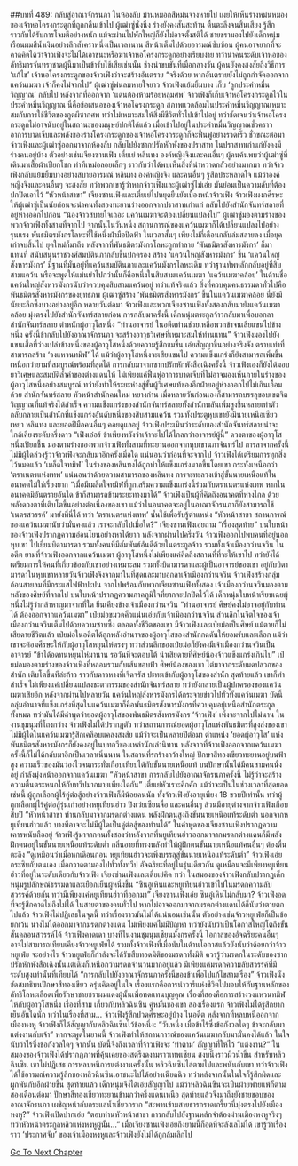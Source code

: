 ##บทที่ 489: กลับสู่อาณาจักรนภา
ในห้องลับ ม่านหมอกสีหม่นจางหายไป เผยให้เห็นร่างหม่นหมองของเจ้าหอโครงกระดูกที่ถูกกลืนเข้าไป
ผู้เฒ่าซู่นั่งนิ่ง ร่างยังคงสั่นสะท้าน ตื่นตะลึงจนสิ้นเสียง รู้สึกราวกับได้รับการโจมตีอย่างหนัก แม้จะผ่านไปพักใหญ่ก็ยังไม่อาจตั้งสติได้
ชายชรามองไปยังเด็กหนุ่มเรือนผมสีน้ำเงินอย่างลึกล้ำคราหนึ่งเป็นเวลานาน สีหน้าเต็มไปด้วยอารมณ์ซับซ้อน
ผู้คนอาจยากที่จะคาดคิดได้ว่าจ้าวเฟิงจะไม่ได้เอาชนะหรือฆ่าเจ้าหอโครงกระดูกอย่างเรียบง่าย ทว่านำคนระดับเจ้าหอของลัทธิมารจันทราชาดผู้นี้มาเป็นข้ารับใช้เสียเช่นนั้น
ช่างน่าขบขันที่เมื่อกลางวัน ผู้คนยังคงสงสัยถึงวิธีการ ‘แก้ไข’ เจ้าหอโครงกระดูกของจ้าวเฟิงว่าจะสร้างอันตราย
“จริงด้วย หากอันตรายยังไม่ถูกกำจัดออกจากแคว้นเมฆา เจ้าก็คงไม่จากไป”
ผู้เฒ่าซู่พ่นลมหายใจยาว
จ้าวเฟิงแย้มยิ้มบาง เก็บ ‘ลูกประคำหมื่นวิญญาณ’ กลับไป
หลังจากที่ออกจาก ‘แดนต้องห้ามร้อยหลุมศพ’ จ้าวเฟิงก็เก็บเจ้าหอโครงกระดูกไว้ในประคำหมื่นวิญญาณ
นี่คือข้อเสนอของเจ้าหอโครงกระดูก
สภาพแวดล้อมในประคำหมื่นวิญญาณเหมาะสมกับการใช้ชีวิตของภูตผีซากศพ ทว่าไม่เหมาะสมให้สิ่งมีชีวิตทั่วไปเข้าไปอยู่ ทว่าชัดเจนว่าเจ้าหอโครงกระดูกไม่อาจนับอยู่ในสถานะของมนุษย์ปกติได้แล้ว
เมื่อเข้าไปอยู่ในประคำหมื่นวิญญาณชั่วคราว อาการบาดเจ็บและพลังของร่างโครงกระดูกของเจ้าหอโครงกระดูกก็จะฟื้นฟูอย่างรวดเร็ว
ชั่วขณะต่อมา
จ้าวเฟิงและผู้เฒ่าซู่ออกมาจากห้องลับ กลับไปยังซากปรักหักพังของปราสาท
ในปราสาทเก่าแก่ยังคงมีร่างคนอยู่บ้าง ตัวอย่างเช่นเจียงซานเฟิง เตี๋ยเย่ หลินทง องค์หญิงจิงและคนอื่นๆ
ผู้คนค้นพบว่าผู้เฒ่าซู่ที่เดินมาเสื้อผ้าเปียกโชก ท่าทีเหม่อลอยเล็กๆ ราวกับว่าได้พบเห็นสิ่งที่น่าหวาดกลัวอย่างมากมา
ทว่าจ้าวเฟิงกลับแย้มยิ้มบางอย่างสบายอารมณ์
หลินทง องค์หญิงจิง และคนอื่นๆ รู้สึกประหลาดใจ
แม้ว่าองค์หญิงจิงและคนอื่นๆ จะสงสัย ทว่าพวกเขารู้ว่าหากจ้าวเฟิงและผู้เฒ่าซู่ไม่เอ่ย มันย่อมเป็นความลับที่ต้องปกปิดเอาไว้
“หัวหน้าสาขา”
เจียงซานเฟิงและเตี๋ยเย่ไปหยุดยืนยังเบื้องหน้าจ้าวเฟิง
จ้าวเฟิงผงกศีรษะให้ผู้เฒ่าซู่เป็นนัยก่อนจะนำคนทั้งสองทะยานร่างออกจากปราสาทเก่าแก่ กลับไปยังสำนักจันทร์สลายที่อยู่ห่างออกไปก่อน
“น้องจ้าวสบายใจเถอะ แคว้นเมฆาจะต้องเปลี่ยนแปลงไป”
ผู้เฒ่าซู่มองตามร่างของพวกจ้าวเฟิงทั้งสามที่จากไป
จากนั้นในวันหนึ่ง สถานการณ์ของแคว้นเมฆาก็ได้เปลี่ยนแปลงไปอย่างรุนแรง
พันธมิตรมังกรโลหะที่ใช้หนึ่งฝ่ามือปิดฟ้า ในเวลาสั้นๆ เพียงไม่กี่เดือนกลับล่มสลายลง
เมื่อยุคเก่าจบสิ้นไป ยุคใหม่ก็มาถึง
หลังจากที่พันธมิตรมังกรโลหะถูกทำลาย ‘พันธมิตรสังหารมังกร’ ก็มาแทนที่ สนับสนุนราชวงศ์สมบัตินภากลับขึ้นปกครอง สร้าง ‘แคว้นใหญ่สังหารมังกร’ ขึ้น
‘แคว้นใหญ่สังหารมังกร’ มีฐานที่มั่นอยู่ที่แคว้นสมบัตินภาและแคว้นมังกรโลหะเดิม ทว่าฐานทัพหลักกลับอยู่ที่สิบสามแคว้น หรือจะพูดให้แม่นยำไปกว่านั้นก็คือหนึ่งในสิบสามแคว้นเมฆา ‘แคว้นเมฆาคล้อย’
ในด้านชื่อ แคว้นใหญ่สังหารมังกรนับว่าควบคุมสิบสามแคว้นอยู่ ทว่าแท้จริงแล้ว สิ่งที่ควบคุมคนธรรมดาทั่วไปคือพันธมิตรสังหารมังกรของยุทธภพ
ผู้เฒ่าซู่สร้าง ‘พันธมิตรสังหารมังกร’ ขึ้นในแคว้นเมฆาคล้อย นี่ยังมีนัยยะลึกซึ้งบางอย่างอยู่อีก
หลายวันต่อมา
จ้าวเฟิงและพวกเจียงซานเฟิงทั้งสองกลับมายังแคว้นเมฆาคล้อย มุ่งตรงไปยังสำนักจันทร์สลายก่อน
การกลับมาครั้งนี้ เด็กหนุ่มตระกูลจ้าวกลับมาเพื่อบอกลา
สำนักจันทร์สลาย ตำหนักผู้อาวุโสหนึ่ง
“ท่านอาจารย์ ในอดีตท่านช่วยเหลือพวกข้าจนเสียแขนไปข้างหนึ่ง ครั้งนี้ข้ากลับไปยังอาณาจักรนภา จะสร้างอาวุธวิเศษที่เหมาะสมให้ท่านแทน”
จ้าวเฟิงมองไปยังแขนเสื้อที่ว่างเปล่าข้างหนึ่งของผู้อาวุโสหนึ่งด้วยความรู้สึกขมขื่น เอ่ยสัญญาขึ้นอย่างจริงจัง
ตราบเท่าที่สามารถสร้าง ‘วงแหวนทมิฬ’ ได้ แม้ว่าผู้อาวุโสหนึ่งจะเสียแขนไป ความแข็งแกร่งก็ยังสามารถเพิ่มขึ้นเหนือกว่ายามที่สมบูรณ์พร้อมที่สุดได้
การกลับมาจากซากปรักหักพังสือเฉิงครั้งนี้ จ้าวเฟิงเองก็ยังได้มอบยาวิเศษและสมบัติล้ำค่าของต่างแดนให้ ไม่เพียงแค่ฟื้นฟูอาการบาดเจ็บที่ไม่อาจมองเห็นภายในร่างของผู้อาวุโสหนึ่งอย่างสมบูรณ์ ทว่ายังทำให้ระยะห่างสู่ขั้นผู้วิเศษแท้ของอีกฝ่ายอยู่ห่างออกไปไม่เกินเอื้อมด้วย
สำนักจันทร์สลาย หัวหน้าสำนักคนใหม่ หยางก่าน เมื่อหลายวันก่อนเองก็สามารถบรรลุขอบเขตจิตวิญญาณที่แท้จริงได้สำเร็จ
ความแข็งแกร่งของสำนักจันทร์สลายทั้งสำนักพลันเพิ่มสูงขึ้นหลายเท่าตัว กลับกลายเป็นสำนักที่แข็งแกร่งอันดับหนึ่งของสิบสามแคว้น
รวมทั้งประตูหุบเขายังมีนายเหนือเซียวเหยา หลินทง และยอดฝีมือคนอื่นๆ คอยดูแลอยู่ จ้าวเฟิงประเมินว่าระดับของสำนักจันทร์สลายน่าจะใกล้เคียงระดับครึ่งดาว
“เฟิงเอ๋อร์ ข้าเพียงหวังว่าเจ้าจะไปได้ไกลกว่าอาจารย์ผู้นี้”
ดวงตาของผู้อาวุโสหนึ่งเปียกชื้น มองตามร่างของพวกจ้าวเฟิงทั้งสามที่ทะยานออกจากหุบเขานภาจันทร์ไป
การลาจากครั้งนี้ ไม่มีผู้ใดล่วงรู้ว่าจ้าวเฟิงจะกลับมาอีกครั้งเมื่อใด
แน่นอนว่าก่อนที่จะจากไป จ้าวเฟิงได้เตรียมการทุกสิ่งไว้หมดแล้ว
‘เมล็ดใจทมิฬ’ ในร่างของหลินทงได้ถูกทำให้แข็งแกร่งมากขึ้นโดยเขา กระทั่งเหนือกว่า ‘ตราเนตรแห่งเทพ’
แน่นอนว่าด้วยความสามารถของหลินทง การจะทะลวงเข้าสู่ขั้นนายเหนือแท้ในอนาคตไม่ใช่เรื่องยาก
“เมื่อมีเมล็ดใจทมิฬที่ถูกเสริมความแข็งแกร่งนี้ร่วมกับตราเนตรแห่งเทพ หากในอนาคตมีอันตรายอันใด ข้าก็สามารถข้ามระยะทางมาได้”
จ้าวเฟิงเป็นผู้ที่คิดถึงอนาคตที่ห่างไกล
ด้วยพลังดวงตาที่เติบโตขึ้นอย่างต่อเนื่องของเขา แม้ว่าในอนาคตจะอยู่ในอาณาจักรนภาก็ยังสามารถใช้ ‘เนตรสวรรค์’ มายังที่นี่ได้
ทว่า ‘ตราเนตรแห่งเทพ’ นั้นใช้เพื่อรับรู้ตำแหน่ง
“หัวหน้าสาขา สถานการณ์ของแคว้นเมฆานับว่ามั่นคงแล้ว เราจะกลับไปเมื่อใด?”
เจียงซานเฟิงเอ่ยถาม
“เรื่องสุดท้าย”
บนใบหน้าของจ้าวเฟิงปรากฏความอ่อนโยนอย่างหาได้ยาก
หลังจากผ่านไปครึ่งวัน
จ้าวเฟิงออกไปพบคนที่อยู่นอกหุบเขา ไปเยี่ยมบิดามารดา รวมทั้งคนที่มีสัมพันธ์อันดีด้วยในตระกูลจ้าว
รวมทั้งเจ้าเมืองกว่านจวิน
ในอดีต ยามที่จ้าวเฟิงออกจากแคว้นเมฆา ผู้อาวุโสหนึ่งไม่เพียงแค่คิดถึงสถานที่ที่จะให้เขาไป ทว่ายังได้เตรียมการให้คนที่เกี่ยวข้องกับเขาอย่างเหมาะสม รวมทั้งบิดามารดาและผู้เป็นอาจารย์ของเขา
อยู่กับบิดามารดาในหุบเขาหลายวันจ้าวเฟิงจึงจากมาในที่สุดและมาบอกลาเจ้าเมืองกว่านจวิน
จ้าวเฟิงสร้างกลุ่มก้อนสายลมที่มีกระแสไฟฟ้าปะปน จากไปพร้อมกับพวกเจียงซานเฟิงทั้งสอง
เจ้าเมืองกว่านจวินมองตามหลังของศิษย์ที่จากไป บนใบหน้าปรากฏความภาคภูมิใจที่ยากจะปกปิดไว้ได้
เด็กหนุ่มใบหน้าเรียบเฉยผู้หนึ่งไม่รู้ว่ากล้าหาญมาจากที่ใด ยืนเคียงข้างเจ้าเมืองกว่านจวิน
“ท่านอาจารย์ ศิษย์คงไม่อาจอยู่กับท่านได้ ต้องออกจากแคว้นเมฆา”
เป่ยม่อขมวดคิ้วแน่นเอ่ยกับเจ้าเมืองกว่านจวิน
ส่วนลึกในจิตใจของเจ้าเมืองกว่านจวินเต็มไปด้วยความซาบซึ้ง ตลอดทั้งชีวิตของเขา มีจ้าวเฟิงและเป่ยม่อเป็นศิษย์ แม้ตายก็ไม่เสียดายชีวิตแล้ว
เป่ยม่อในอดีตได้ถูกพลังอำนาจของผู้อาวุโสของสำนักกดดันให้ยอมรับและเลือก
แม้ว่าเขาจะค้อมศีรษะให้กับผู้อาวุโสหยุนไห่ตรงๆ ทว่าส่วนลึกของเป่ยม่อก็ยังคงมีเจ้าเมืองกว่านจวินเป็นอาจารย์
“ข้าได้อดทนหยุนไห่มานาน รอวันที่จะตอบโต้ น่าเสียดายที่ศิษย์น้องจ้าวแข็งแกร่งเกินไป”
เป่ยม่อมองตามร่างของจ้าวเฟิงที่หลอมรวมกับเส้นขอบฟ้า
ศิษย์น้องของเขา ไต่มาจากระดับมดปลวกของสำนัก เติบโตขึ้นทีล่ะก้าว ราวกับดาวหางที่เจิดจรัส ปะทะเข้ากับผู้อาวุโสของสำนัก
สุดท้ายแล้ว เขาก็ทำสำเร็จ
ไม่เพียงแค่เปลี่ยนแปลงชะตากรรมของสำนักจันทร์สลาย ทว่ายังกลายเป็นผู้ปกครองของแคว้นเมฆาเสียอีก
หลังจากผ่านไปหลายวัน
แคว้นใหญ่สังหารมังกรได้กระจายข่าวไปทั่วทั้งแคว้นเมฆา
บัดนี้ กลุ่มอำนาจที่แข็งแกร่งที่สุดในแคว้นเมฆาก็คือพันธมิตรสังหารมังกรที่ควบคุมอยู่เหนือสำนักตระกูลทั้งหมด
ทว่ามันได้มีคำพูดว่ายอดผู้อาวุโสของพันธมิตรสังหารมังกร ‘จ้าวเฟิง’ เพิ่งจะจากไปไม่นาน
ในงานชุมนุมที่โถงกว้าง จ้าวเฟิงไม่ได้ปรากฏตัว
ทว่าสถานการณ์ยอดผู้อาวุโสแห่งพันธมิตรที่สูงส่งของเขา ไม่มีผู้ใดในแคว้นเมฆารู้สึกเคลือบแคลงสงสัย
แม้ว่าจะเป็นหลายปีต่อมา ตำแหน่ง ‘ยอดผู้อาวุโส’ แห่งพันธมิตรสังหารมังกรก็ยังคงอยู่ในบทกวีของเหล่านักเล่านิทาน หลังจากที่จ้าวเฟิงออกจากแคว้นเมฆาครั้งนี้ก็ไม่ได้กลับมาอีกเป็นเวลาเนิ่นนาน
ในสถานที่รกร้างกว้างใหญ่
ปักษาสีทองเขียวทะยานอยู่บนฟ้าสูง ความเร็วของมันว่องไวจนกระทั่งเกือบเทียบได้กับขั้นนายเหนือแท้
บนปักษานั้นได้มีคนสามคนนั่งอยู่ กำลังมุ่งหน้าออกจากแคว้นเมฆา
“หัวหน้าสาขา การกลับไปยังอาณาจักรนภาครั้งนี้ ไม่รู้ว่าจะสร้างความตื่นตระหนกให้กับทวีปมากมายเพียงใดกัน”
เตี๋ยเย่หัวเราะคิกคัก
แม้ว่าจะเป็นในช่วงเวลาที่สุดยอดเช่นนี้ ผู้ถูกเลือกผู้ไร้คู่ต่อสู้อย่างจ้าวเฟิงก็มีน้อยคนนัก
ทั้งจ้าวเฟิงยังอายุเพียง 18 ขวบปีเท่านั้น
ทว่าผู้ถูกเลือกผู้ไร้คู่ต่อสู้รุ่นเก่าอย่างหยูเทียนฮ่าว ปิงเว่ยเซียนจื่อ และคนอื่นๆ ล้วนมีอายุต่างจากจ้าวเฟิงเกือบสิบปี
“หัวหน้าสาขา ท่านกลับมาจากมรดกต่างแดน พลังฝึกตนสูงถึงขั้นนายเหนือแท้ระดับต่ำ นอกจากหยูเทียนฮ่าวแล้ว บางทีอาจจะไม่มีผู้ใดเป็นคู่ต่อสู้ของท่านได้”
ในคำพูดของเจียงซานเฟิงปรากฏความเคารพนับถืออยู่
จ้าวเฟิงรู้มาจากคนทั้งสองว่าหลังจากที่หยูเทียนฮ่าวออกมาจากมรดกต่างแดนก็มีพลังฝึกตนอยู่ในขั้นนายเหนือแท้ระดับต่ำ กลิ่นอายที่ทรงพลังทำให้ผู้ฝึกตนขั้นนายเหนือแท้คนอื่นๆ ต้องตื่นตะลึง
“ดูเหมือนว่าเมื่อหกเดือนก่อน หยูเทียนฮ่าวจะเพิ่งบรรลุสู่ขั้นนายเหนือแท้ระดับต่ำ”
จ้าวเฟิงเอ่ยกระซิบกับตนเอง
เมื่อกวาดตามองไปทั่วทั้งทวีป อัจฉริยะที่อยู่ในรุ่นเดียวกัน ดูเหมือนจะมีเพียงหยูเทียนฮ่าวที่อยู่ในระดับเดียวกับจ้าวเฟิง
เจียงซ่านเฟิงและเตี๋ยเย่คิด
ทว่า
ในสมองของจ้าวเฟิงกลับปรากฏเด็กหนุ่มรูปลักษณ์ธรรมดาและเยือกเย็นผู้หนึ่งขึ้น
“ซินอู๋เหินและหยูเทียนฮ่าวเข้าไปในมรดกความลับสวรรค์ด้วยกัน ทว่ามีเพียงแค่หยูเทียนฮ่าวที่ออกมา”
เจียงซานเฟิงเอ่ย
ซินอู๋เหินไม่กลับมา?
จ้าวเฟิงอดที่จะรู้สึกคาดไม่ถึงไม่ได้
ในสายตาของคนทั่วไป หากไม่อาจออกมาจากมรดกต่างแดนได้ก็นับว่าตายตกไปแล้ว
จ้าวเฟิงไม่ปฏิเสธในจุดนี้
ทว่าเรื่องราวมันไม่ได้แน่นอนเช่นนั้น
ตัวอย่างเช่นจ้าวหยูเฟ่ยก็เป็นข้อยกเว้น
นางไม่ได้ออกมาจากมรดกต่างแดน ไม่เพียงแค่ไม่มีปัญหา ทว่ายังนับว่าเป็นโอกาสใหญ่โตถึงขั้นสั่นคลอนสวรรค์ได้
จ้าวเฟิงคาดเดา บางทีในงานชุมนุมเซียนมังกรครั้งนี้ โอกาสของอัจฉริยะคนอื่นๆ อาจไม่สามารถเทียบเคียงจ้าวหยูเฟ่ยได้
รวมทั้งจ้าวเฟิงที่เมื่อนับในด้านโอกาสแล้วยังนับว่าด้อยกว่าจ้าวหยูเฟ่ย
จะอย่างไร
จ้าวหยูเฟ่ยก็กำลังจะได้รับสืบทอดมิติของมรดกทั้งมิติ
ควรรู้ว่ามรดกในระดับของซากปรักหักพังสือเฉิงนั้นแต่เดิมก็เหนือกว่ามรดกจำนวนมากอยู่แล้ว มีเพียงแค่มรดกความลับสวรรค์ที่มีระดับสูงเท่านั้นที่เทียบได้
“การกลับไปยังอาณาจักรนภาครั้งนี้ของข้าเพื่อไปแก้ไขสามเรื่อง”
จ้าวเฟิงนั่งขัดสมาธิบนปักษาสีทองเขียว ครุ่นคิดอยู่ในใจ
เรื่องแรกคือการนำวารีแห่งชีวิตไปมอบให้กับฐานหลักของลัทธิโลหะเลือดเพื่อรักษาชายชราผมแดงผู้นั้นเพื่อทดแทนบุญคุณ
เรื่องที่สองคือการสร้างวงแหวนทมิฬให้กับผู้อาวุโสหนึ่ง
เรื่องที่สาม เกี่ยวกับหลิวฉินซิน คู่หมั้นของเขา
สองเรื่องแรก จ้าวเฟิงไม่ได้รู้สึกยากเย็นอันใดนัก
ทว่าในเรื่องที่สาม... จ้าวเฟิงรู้สึกปวดศีรษะอยู่บ้าง
ในอดีต หลังจากที่หลบหนีออกจากเมืองหงหู จ้าวเฟิงก็ได้สัญญากับหลิวฉินซินไว้ข้อหนึ่ง: “วันหนึ่ง เมื่อข้าไร้ซึ่งข้อกังวลใดๆ ข้าจะกลับมาแต่งงานกับเจ้า”
หากจะพูดในยามนี้ จ้าวเฟิงทำให้สถานการณ์ของแคว้นเมฆากลับมามั่นคงได้แล้ว ในใจนับว่าไร้ซึ่งข้อกังวลใดๆ
จากนั้น
บัดนี้จึงถึงเวลาที่จ้าวเฟิงจะ ‘ทำตาม’ สัญญาที่ให้ไว้
“แต่งงาน?”
ในสมองของจ้าวเฟิงได้ปรากฏภาพที่คุ้นเคยของสตรีงดงามราวเทพเซียน สงบนิ่งราวผิวน้ำขึ้น
สำหรับหลิวฉินซิน เขาไม่ปฏิเสธ
การหลบหนีการแต่งงานครั้งนั้น หลิวฉินซินไล่ตามไปและพนันกับเขา
ทว่าจ้าวเฟิงได้ใช้อารมณ์ความรู้สึกของหลิวฉินซินเอาชนะไปได้อย่างเฉียดฉิว ทว่าหลังจากนั้นในใจก็รู้สึกผิดและผูกพันกับอีกฝ่ายขึ้น
สุดท้ายแล้ว เด็กหนุ่มจึงได้เอ่ยสัญญาไป แม้ว่าหลิวฉินซินจะเป็นฝ่ายพ่ายแพ้ก็ตาม
สองเดือนต่อมา
ปักษาสีทองเขียวทะยานข้ามกว่าครึ่งแดนเหนือ สุดท้ายแล้วจึงมาถึงยังชายขอบของอาณาจักรนภา เผชิญหน้ากับกระแสน้ำเชี่ยวกราก
“สะพานข้ามสายธารกราดเกรี้ยวนี่มุ่งตรงไปยังเมืองหงหู?”
จ้าวเฟิงเปิดปากเอ่ย
“ตอบท่านหัวหน้าสาขา การกลับไปยังฐานหลักจำต้องผ่านเมืองหงหูจริงๆ ทว่าหัวหน้าตระกูลหลิวแห่งหงหูผู้นั้น...”
เมื่อเจียงซานเฟิงเอ่ยถึงยามนี้ก็อดที่จะลังเลไม่ได้
เขารู้ว่าเรื่องราว ‘ประกาศจับ’ ของเจ้าเมืองหงหูและจ้าวเฟิงยังไม่ได้ถูกล้มเลิกไป




[Go To Next Chapter]( ./49.md)